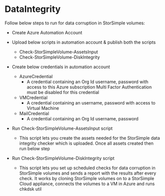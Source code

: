 # DataIntegrity
Follow below steps to run for data corruption in StorSimple volumes:
* Create Azure Automation Account
* Upload below scripts in automation account & publish both the scripts
    * Check-StorSimpleVolume-AssetsInput
    * Check-StorSimpleVolume-DiskIntegrity
* Create below credentials in automation account
    * AzureCredential
       - A credential containing an Org Id username, password with access to this Azure subscription
         Multi Factor Authentication must be disabled for this credential
    * VMCredential
       - A credential containing an username, password with access to Virtual Machine
    * MailCredential
       - A credential containing an Org Id username, password

* Run Check-StorSimpleVolume-AssetsInput script
    - This script lets you create the assets needed for the StorSimple data integrity checker which is uploaded.
  Once all assets created then run below step
* Run Check-StorSimpleVolume-DiskIntegrity script
    - This script lets you set up scheduled checks for data corruption in StorSimple volumes and sends a report with the results after every check. It works by cloning StorSimple volumes on to a StorSimple Cloud appliance, connects the volumes to a VM in Azure and runs chkdsk util
